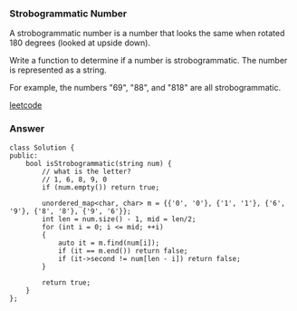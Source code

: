 ### Strobogrammatic Number
A strobogrammatic number is a number that looks the same when rotated 180 degrees (looked at upside down).

Write a function to determine if a number is strobogrammatic. The number is represented as a string.

For example, the numbers "69", "88", and "818" are all strobogrammatic.

[leetcode](https://leetcode.com/problems/strobogrammatic-number/description/)

### Answer
	class Solution {
	public:
	    bool isStrobogrammatic(string num) {
	        // what is the letter?
	        // 1, 6, 8, 9, 0
	        if (num.empty()) return true;
	        
	        unordered_map<char, char> m = {{'0', '0'}, {'1', '1'}, {'6', '9'}, {'8', '8'}, {'9', '6'}};
	        int len = num.size() - 1, mid = len/2;
	        for (int i = 0; i <= mid; ++i)
	        {
	            auto it = m.find(num[i]);
	            if (it == m.end()) return false;
	            if (it->second != num[len - i]) return false;
	        }
	        
	        return true;
	    }
	};